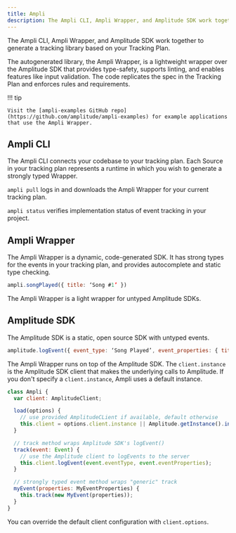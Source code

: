 ```yaml
---
title: Ampli
description: The Ampli CLI, Ampli Wrapper, and Amplitude SDK work together to generate a tracking library based on your Tracking Plan.
---
```


The Ampli CLI, Ampli Wrapper, and Amplitude SDK work together to generate a tracking library based on your Tracking Plan. 

The autogenerated library, the Ampli Wrapper, is a lightweight wrapper over the Amplitude SDK that provides type-safety, supports linting, and enables features like input validation. The code replicates the spec in the Tracking Plan and enforces rules and requirements.

!!! tip

    Visit the [ampli-examples GitHub repo](https://github.com/amplitude/ampli-examples) for example applications
    that use the Ampli Wrapper.

## Ampli CLI

The Ampli CLI connects your codebase to your tracking plan. Each Source in your tracking plan represents a runtime
in which you wish to generate a strongly typed Wrapper.

`ampli pull` logs in and downloads the Ampli Wrapper for your current tracking plan.

`ampli status` verifies implementation status of event tracking in your project.

## Ampli Wrapper

The Ampli Wrapper is a dynamic, code-generated SDK. It has strong types for the events in your tracking plan, and
provides autocomplete and static type checking.

 ```js
 ampli.songPlayed({ title: ‘Song #1’ })
 ```

 The Ampli Wrapper is a light wrapper for untyped Amplitude SDKs.

## Amplitude SDK

The Amplitude SDK is a static, open source SDK with untyped events.

 ```js
 amplitude.logEvent({ event_type: ‘Song Played’, event_properties: { title: ‘Song #1’ }})
 ```

The Ampli Wrapper runs on top of the Amplitude SDK.
 The `client.instance` is the Amplitude SDK client that makes the underlying calls to Amplitude. If you don't specify a `client.instance`, Ampli uses a default instance.

```js
class Ampli {
  var client: AmplitudeClient;

  load(options) {
    // use provided AmplitudeCLient if available, default otherwise
    this.client = options.client.instance || Amplitude.getInstance().init(...);
  }

  // track method wraps Amplitude SDK's logEvent()
  track(event: Event) {
    // use the Amplitude client to logEvents to the server
    this.client.logEvent(event.eventType, event.eventProperties);
  }

  // strongly typed event method wraps "generic" track
  myEvent(properties: MyEventProperties) {
    this.track(new MyEvent(properties));
  }
}
```

You can override the default client configuration with `client.options`.
